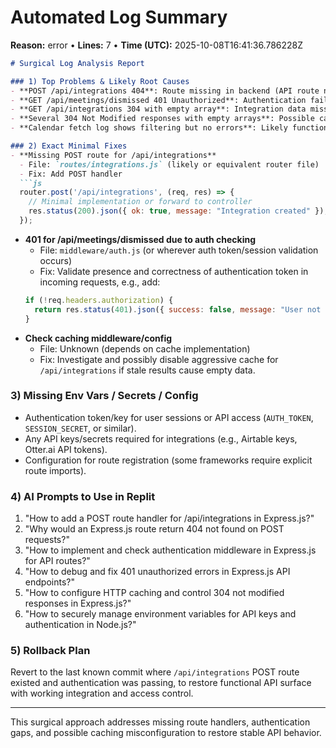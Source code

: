 # Automated Log Summary

**Reason:** error • **Lines:** 7 • **Time (UTC):** 2025-10-08T16:41:36.786228Z

<!-- fingerprint:45aa3ec69a53 -->

```markdown
# Surgical Log Analysis Report

### 1) Top Problems & Likely Root Causes
- **POST /api/integrations 404**: Route missing in backend (API route not implemented or not registered).
- **GET /api/meetings/dismissed 401 Unauthorized**: Authentication failure, possibly missing/malformed auth token or session.
- **GET /api/integrations 304 with empty array**: Integration data missing or cache returning no new data.
- **Several 304 Not Modified responses with empty arrays**: Possible caching issues or no updated data being served.
- **Calendar fetch log shows filtering but no errors**: Likely functioning correctly.

### 2) Exact Minimal Fixes
- **Missing POST route for /api/integrations**
  - File: `routes/integrations.js` (likely or equivalent router file)
  - Fix: Add POST handler
  ```js
  router.post('/api/integrations', (req, res) => {
    // Minimal implementation or forward to controller
    res.status(200).json({ ok: true, message: "Integration created" });
  });
  ```
- **401 for /api/meetings/dismissed due to auth checking**
  - File: `middleware/auth.js` (or wherever auth token/session validation occurs)
  - Fix: Validate presence and correctness of authentication token in incoming requests, e.g., add:
  ```js
  if (!req.headers.authorization) {
    return res.status(401).json({ success: false, message: "User not authenticated" });
  }
  ```
- **Check caching middleware/config**
  - File: Unknown (depends on cache implementation)
  - Fix: Investigate and possibly disable aggressive cache for `/api/integrations` if stale results cause empty data.

### 3) Missing Env Vars / Secrets / Config
- Authentication token/key for user sessions or API access (`AUTH_TOKEN`, `SESSION_SECRET`, or similar).
- Any API keys/secrets required for integrations (e.g., Airtable keys, Otter.ai API tokens).
- Configuration for route registration (some frameworks require explicit route imports).

### 4) AI Prompts to Use in Replit
1. "How to add a POST route handler for /api/integrations in Express.js?"
2. "Why would an Express.js route return 404 not found on POST requests?"
3. "How to implement and check authentication middleware in Express.js for API routes?"
4. "How to debug and fix 401 unauthorized errors in Express.js API endpoints?"
5. "How to configure HTTP caching and control 304 not modified responses in Express.js?"
6. "How to securely manage environment variables for API keys and authentication in Node.js?"

### 5) Rollback Plan
Revert to the last known commit where `/api/integrations` POST route existed and authentication was passing, to restore functional API surface with working integration and access control.

---
This surgical approach addresses missing route handlers, authentication gaps, and possible caching misconfiguration to restore stable API behavior.
```
